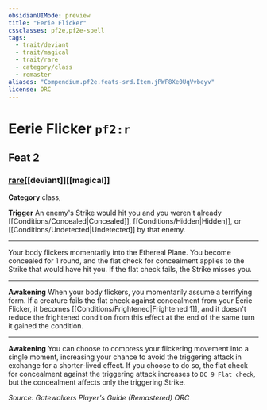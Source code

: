 ```yaml
---
obsidianUIMode: preview
title: "Eerie Flicker"
cssclasses: pf2e,pf2e-spell
tags:
  - trait/deviant
  - trait/magical
  - trait/rare
  - category/class
  - remaster
aliases: "Compendium.pf2e.feats-srd.Item.jPWF8Xe0UqVvbeyv"
license: ORC
---
```

# Eerie Flicker `pf2:r`
## Feat 2
### [rare](rare "Rare Rarity Trait")[[deviant]][[magical]]

**Category** class; 




**Trigger** An enemy's Strike would hit you and you weren't already [[Conditions/Concealed|Concealed]], [[Conditions/Hidden|Hidden]], or [[Conditions/Undetected|Undetected]] by that enemy.

* * *

Your body flickers momentarily into the Ethereal Plane. You become concealed for 1 round, and the flat check for concealment applies to the Strike that would have hit you. If the flat check fails, the Strike misses you.

* * *

**Awakening** When your body flickers, you momentarily assume a terrifying form. If a creature fails the flat check against concealment from your Eerie Flicker, it becomes [[Conditions/Frightened|Frightened 1]], and it doesn't reduce the frightened condition from this effect at the end of the same turn it gained the condition.

* * *

**Awakening** You can choose to compress your flickering movement into a single moment, increasing your chance to avoid the triggering attack in exchange for a shorter-lived effect. If you choose to do so, the flat check for concealment against the triggering attack increases to `DC 9 Flat check`, but the concealment affects only the triggering Strike.

*Source: Gatewalkers Player's Guide (Remastered)*
*ORC*